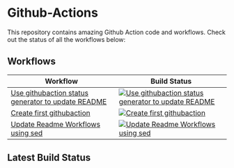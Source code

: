 # Github-Actions

This repository contains amazing Github Action code and workflows. Check out the status of all the workflows below:

## Workflows

<!-- START_ACTIONS_TABLE -->
| Workflow | Build Status |
|----------|--------------|
| [Use githubaction status generator to update README](.github/workflows/readme-customgenerator.yaml) | [![Use githubaction status generator to update README](https://github.com/girish-devops-project/github-action/actions/workflows/readme-customgenerator.yaml/badge.svg)](https://github.com/girish-devops-project/github-action/actions/workflows/readme-customgenerator.yaml) |
| [Create first githubaction](.github/workflows/readme-script.yaml) | [![Create first githubaction](https://github.com/girish-devops-project/github-action/actions/workflows/readme-script.yaml/badge.svg)](https://github.com/girish-devops-project/github-action/actions/workflows/readme-script.yaml) |
| [Update Readme Workflows using sed](.github/workflows/readme-sed-cronjob.yaml) | [![Update Readme Workflows using sed](https://github.com/girish-devops-project/github-action/actions/workflows/readme-sed-cronjob.yaml/badge.svg)](https://github.com/girish-devops-project/github-action/actions/workflows/readme-sed-cronjob.yaml) |
<!-- END_ACTIONS_TABLE -->

## Latest Build Status
